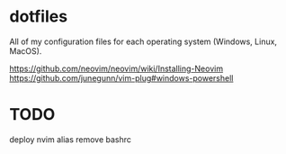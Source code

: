 # dotfiles
All of my configuration files for each operating system (Windows, Linux, MacOS).

https://github.com/neovim/neovim/wiki/Installing-Neovim
https://github.com/junegunn/vim-plug#windows-powershell

# TODO
deploy nvim
alias remove bashrc
